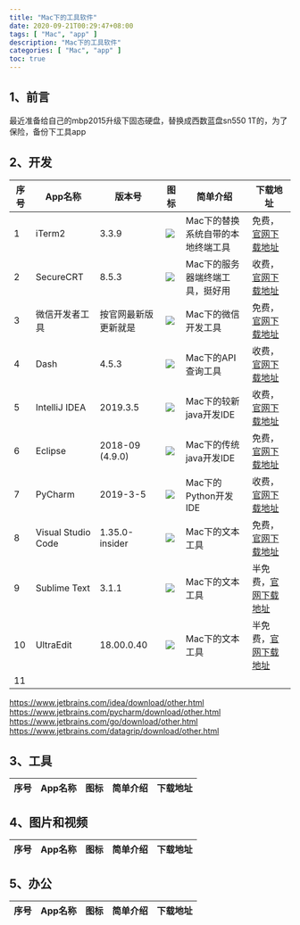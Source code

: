 ```yaml
---
title: "Mac下的工具软件"
date: 2020-09-21T00:29:47+08:00
tags: [ "Mac", "app" ]
description: "Mac下的工具软件"
categories: [ "Mac", "app" ]
toc: true
---
```


## 1、前言
最近准备给自己的mbp2015升级下固态硬盘，替换成西数蓝盘sn550 1T的，为了保险，备份下工具app

## 2、开发
序号|App名称|版本号|图标|简单介绍|下载地址
|-|-|-|-|-|-|
1|iTerm2|3.3.9|![](/posts/app/iterm2.png)|Mac下的替换系统自带的本地终端工具|免费，[官网下载地址](https://www.iterm2.com/downloads.html)
2|SecureCRT|8.5.3|![](/posts/app/securecrt.png)|Mac下的服务器端终端工具，挺好用|收费，[官网下载地址](https://www.vandyke.com/cgi-bin/releases.php?product=securecrt&ver=8.5)
3|微信开发者工具|按官网最新版更新就是|![](/posts/app/wechat_develop.png)|Mac下的微信开发工具|免费，[官网下载地址](https://developers.weixin.qq.com/miniprogram/dev/devtools/download.html)
4|Dash|4.5.3|![](/posts/app/dash.png)|Mac下的API查询工具|收费，[官网下载地址](https://kapeli.com/dash)
5|IntelliJ IDEA|2019.3.5|![](/posts/app/idea.png)|Mac下的较新java开发IDE|收费，[官网下载地址](https://www.jetbrains.com/idea/download/other.html)
6|Eclipse|2018-09 (4.9.0)|![](/posts/app/eclipse.png)|Mac下的传统java开发IDE|免费，[官网下载地址](https://www.eclipse.org/downloads/packages/release/2018-09)
7|PyCharm|2019-3-5|![](/posts/app/pycharm.png)|Mac下的Python开发IDE|收费，[官网下载地址](https://www.jetbrains.com/idea/download/other.html)
8|Visual Studio Code|1.35.0-insider|![](/posts/app/vscode.png)|Mac下的文本工具|免费，[官网下载地址](https://code.visualstudio.com/updates/v1_30)
9|Sublime Text|3.1.1|![](/posts/app/sublime.png)|Mac下的文本工具|半免费，[官网下载地址](https://download.sublimetext.com/Sublime%20Text%20Build%203176.dmg)
10|UltraEdit|18.00.0.40|![](/posts/app/ultraedit.png)|Mac下的文本工具|半免费，[官网下载地址]()
11|

https://www.jetbrains.com/idea/download/other.html  
https://www.jetbrains.com/pycharm/download/other.html  
https://www.jetbrains.com/go/download/other.html  
https://www.jetbrains.com/datagrip/download/other.html

## 3、工具
序号|App名称|图标|简单介绍|下载地址
|-|-|-|-|-|

## 4、图片和视频
序号|App名称|图标|简单介绍|下载地址
|-|-|-|-|-|

## 5、办公
序号|App名称|图标|简单介绍|下载地址
|-|-|-|-|-|
